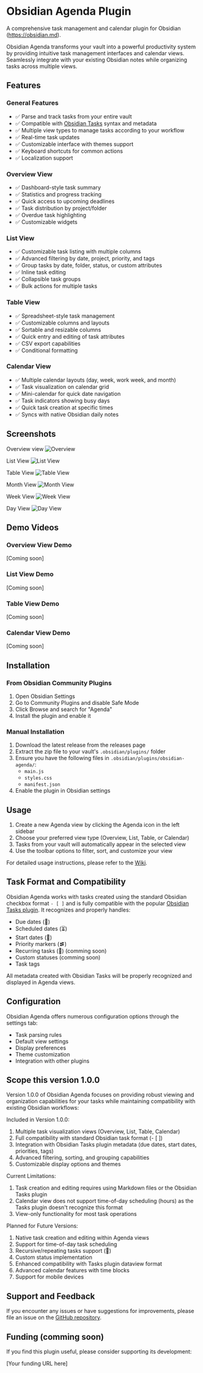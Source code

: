 # Obsidian Agenda Plugin

A comprehensive task management and calendar plugin for Obsidian (https://obsidian.md).

Obsidian Agenda transforms your vault into a powerful productivity system by providing intuitive task management interfaces and calendar views. Seamlessly integrate with your existing Obsidian notes while organizing tasks across multiple views.

## Features

### General Features
- ✅ Parse and track tasks from your entire vault
- ✅ Compatible with [Obsidian Tasks](https://github.com/obsidian-tasks-group/obsidian-tasks) syntax and metadata
- ✅ Multiple view types to manage tasks according to your workflow
- ✅ Real-time task updates
- ✅ Customizable interface with themes support
- ✅ Keyboard shortcuts for common actions
- ✅ Localization support

### Overview View
- ✅ Dashboard-style task summary
- ✅ Statistics and progress tracking
- ✅ Quick access to upcoming deadlines
- ✅ Task distribution by project/folder
- ✅ Overdue task highlighting
- ✅ Customizable widgets

### List View
- ✅ Customizable task listing with multiple columns
- ✅ Advanced filtering by date, project, priority, and tags
- ✅ Group tasks by date, folder, status, or custom attributes
- ✅ Inline task editing
- ✅ Collapsible task groups
- ✅ Bulk actions for multiple tasks

### Table View
- ✅ Spreadsheet-style task management
- ✅ Customizable columns and layouts
- ✅ Sortable and resizable columns
- ✅ Quick entry and editing of task attributes
- ✅ CSV export capabilities
- ✅ Conditional formatting

### Calendar View
- ✅ Multiple calendar layouts (day, week, work week, and month)
- ✅ Task visualization on calendar grid
- ✅ Mini-calendar for quick date navigation
- ✅ Task indicators showing busy days
- ✅ Quick task creation at specific times
- ✅ Syncs with native Obsidian daily notes


## Screenshots

Overview view
![Overview](screenshots/Overview.png)

List View
![List View](screenshots/ListView.png)

Table View
![Table View](screenshots/TableView.png)

Month View
![Month View](screenshots/MonthView.png)

Week View
![Week View](screenshots/WeekView.png)

Day View
![Day View](screenshots/DayView.png)

## Demo Videos


### Overview View Demo
[Coming soon]

### List View Demo
[Coming soon]

### Table View Demo
[Coming soon]

### Calendar View Demo
[Coming soon]

## Installation

### From Obsidian Community Plugins
1. Open Obsidian Settings
2. Go to Community Plugins and disable Safe Mode
3. Click Browse and search for "Agenda"
4. Install the plugin and enable it

### Manual Installation
1. Download the latest release from the releases page
2. Extract the zip file to your vault's `.obsidian/plugins/` folder
3. Ensure you have the following files in `.obsidian/plugins/obsidian-agenda/`:
   - `main.js`
   - `styles.css`
   - `manifest.json`
4. Enable the plugin in Obsidian settings

## Usage

1. Create a new Agenda view by clicking the Agenda icon in the left sidebar
2. Choose your preferred view type (Overview, List, Table, or Calendar)
3. Tasks from your vault will automatically appear in the selected view
4. Use the toolbar options to filter, sort, and customize your view

For detailed usage instructions, please refer to the [Wiki](https://github.com/elias-shalom/obsidian-agenda/wiki).

## Task Format and Compatibility

Obsidian Agenda works with tasks created using the standard Obsidian checkbox format `- [ ]` and is fully compatible with the popular [Obsidian Tasks plugin](https://github.com/obsidian-tasks-group/obsidian-tasks). It recognizes and properly handles:

- Due dates (📅)
- Scheduled dates (⏳)
- Start dates (🛫)
- Priority markers (⏫⏬)
- Recurring tasks (🔁) (comming soon)
- Custom statuses (comming soon)
- Task tags

All metadata created with Obsidian Tasks will be properly recognized and displayed in Agenda views.

## Configuration

Obsidian Agenda offers numerous configuration options through the settings tab:
- Task parsing rules
- Default view settings
- Display preferences
- Theme customization
- Integration with other plugins

## Scope this version 1.0.0

Version 1.0.0 of Obsidian Agenda focuses on providing robust viewing and organization capabilities for your tasks while maintaining compatibility with existing Obsidian workflows:

Included in Version 1.0.0:

1. Multiple task visualization views (Overview, List, Table, Calendar)
2. Full compatibility with standard Obsidian task format (- [ ])
3. Integration with Obsidian Tasks plugin metadata (due dates, start dates, priorities, tags)
4. Advanced filtering, sorting, and grouping capabilities
5. Customizable display options and themes

Current Limitations:

1. Task creation and editing requires using Markdown files or the Obsidian Tasks plugin
2. Calendar view does not support time-of-day scheduling (hours) as the Tasks plugin doesn't recognize this format
3. View-only functionality for most task operations

Planned for Future Versions:

1. Native task creation and editing within Agenda views
2. Support for time-of-day task scheduling
3. Recursive/repeating tasks support (🔁)
4. Custom status implementation
5. Enhanced compatibility with Tasks plugin dataview format
6. Advanced calendar features with time blocks
7. Support for mobile devices

## Support and Feedback

If you encounter any issues or have suggestions for improvements, please file an issue on the [GitHub repository](https://github.com/elias-shalom/obsidian-agenda/issues).

## Funding (comming soon)

If you find this plugin useful, please consider supporting its development:

[Your funding URL here]


